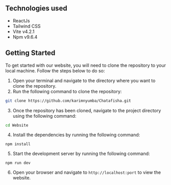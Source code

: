 ## Technologies used 
* ReactJs
* Tailwind CSS
* Vite v4.2.1
* Npm v9.6.4

## Getting Started
To get started with our website, you will need to clone the repository to your local machine. Follow the steps below to do so:

1. Open your terminal and navigate to the directory where you want to clone the repository.
2. Run the following command to clone the repository:

```bash
git clone https://github.com/karimnyumba/Chatafisha.git
```

3. Once the repository has been cloned, navigate to the project directory using the following command:

```bash
cd Website
```

4. Install the dependencies by running the following command:

```
npm install
```
5. Start the development server by running the following command:

```
npm run dev
```

6. Open your browser and navigate to `http://localhost:port` to view the website.
